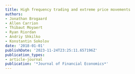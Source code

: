```yaml
---
title: High frequency trading and extreme price movements
authors:
- Jonathan Brogaard
- Allen Carrion
- Thibaut Moyaert
- Ryan Riordan
- Andriy Shkilko
- Konstantin Sokolov
date: '2018-01-01'
publishDate: '2023-11-24T23:25:11.657196Z'
publication_types:
- article-journal
publication: '*Journal of Financial Economics*'
---
```

